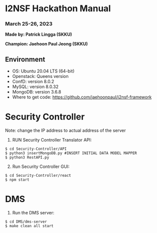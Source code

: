 # I2NSF Hackathon Manual
### March 25-26, 2023

**Made by: Patrick Lingga (SKKU)**

**Champion: Jaehoon Paul Jeong (SKKU)**

## Environment

* OS: Ubuntu 20.04 LTS (64-bit)
* Openstack: Queens version
* ConfD: version 8.0.2 
* MySQL: version 8.0.32 
* MongoDB: version 3.6.8
* Where to get code:
https://github.com/jaehoonpaul/i2nsf-framework

# Security Controller
Note: change the IP address to actual address of the server

1. RUN Security Controller Translator API:

```
$ cd Security-Controller/API
$ python3 insertMongoDB.py #INSERT INITIAL DATA MODEL MAPPER
$ python3 RestAPI.py
```

2. Run Security Controller GUI:

```
$ cd Security-Controller/react
$ npm start
```

# DMS

1. Run the DMS server:

```
$ cd DMS/dms-server
$ make clean all start
```